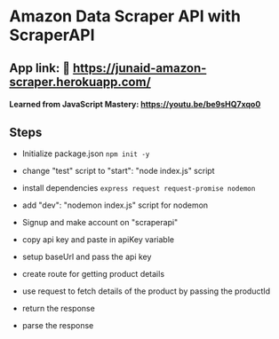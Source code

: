 # Amazon Data Scraper API with ScraperAPI

## App link: 🔗 https://junaid-amazon-scraper.herokuapp.com/

#### Learned from JavaScript Mastery: https://youtu.be/be9sHQ7xqo0


## Steps

- Initialize package.json `npm init -y`
- change "test" script to "start": "node index.js" script
- install dependencies `express request request-promise nodemon`
- add "dev": "nodemon index.js" script for nodemon

- Signup and make account on "scraperapi"
- copy api key and paste in apiKey variable

- setup baseUrl and pass the api key
- create route for getting product details
- use request to fetch details of the product by passing the productId
- return the response
- parse the response
